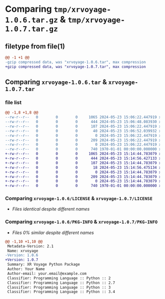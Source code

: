 # Comparing `tmp/xrvoyage-1.0.6.tar.gz` & `tmp/xrvoyage-1.0.7.tar.gz`

## filetype from file(1)

```diff
@@ -1 +1 @@
-gzip compressed data, was "xrvoyage-1.0.6.tar", max compression
+gzip compressed data, was "xrvoyage-1.0.7.tar", max compression
```

## Comparing `xrvoyage-1.0.6.tar` & `xrvoyage-1.0.7.tar`

### file list

```diff
@@ -1,8 +1,8 @@
--rw-r--r--   0        0        0     1065 2024-05-23 15:06:22.447919 xrvoyage-1.0.6/LICENSE
--rw-r--r--   0        0        0      444 2024-05-23 15:06:48.083930 xrvoyage-1.0.6/pyproject.toml
--rw-r--r--   0        0        0      107 2024-05-23 15:06:22.447919 xrvoyage-1.0.6/xrvoyage/__init__.py
--rw-r--r--   0        0        0       40 2024-05-23 15:06:52.039932 xrvoyage-1.0.6/xrvoyage/_version.py
--rw-r--r--   0        0        0        0 2024-05-23 15:06:22.447919 xrvoyage-1.0.6/xrvoyage/handlers/__init__.py
--rw-r--r--   0        0        0      209 2024-05-23 15:06:22.447919 xrvoyage-1.0.6/xrvoyage/handlers/static.py
--rw-r--r--   0        0        0        0 2024-05-23 15:06:22.447919 xrvoyage-1.0.6/xrvoyage/models/__init__.py
--rw-r--r--   0        0        0      740 1970-01-01 00:00:00.000000 xrvoyage-1.0.6/PKG-INFO
+-rw-r--r--   0        0        0     1065 2024-05-23 15:14:44.783079 xrvoyage-1.0.7/LICENSE
+-rw-r--r--   0        0        0      444 2024-05-23 15:14:56.427133 xrvoyage-1.0.7/pyproject.toml
+-rw-r--r--   0        0        0      107 2024-05-23 15:14:44.783079 xrvoyage-1.0.7/xrvoyage/__init__.py
+-rw-r--r--   0        0        0       18 2024-05-23 15:14:56.475134 xrvoyage-1.0.7/xrvoyage/_version.py
+-rw-r--r--   0        0        0        0 2024-05-23 15:14:44.783079 xrvoyage-1.0.7/xrvoyage/handlers/__init__.py
+-rw-r--r--   0        0        0      209 2024-05-23 15:14:44.783079 xrvoyage-1.0.7/xrvoyage/handlers/static.py
+-rw-r--r--   0        0        0        0 2024-05-23 15:14:44.783079 xrvoyage-1.0.7/xrvoyage/models/__init__.py
+-rw-r--r--   0        0        0      740 1970-01-01 00:00:00.000000 xrvoyage-1.0.7/PKG-INFO
```

### Comparing `xrvoyage-1.0.6/LICENSE` & `xrvoyage-1.0.7/LICENSE`

 * *Files identical despite different names*

### Comparing `xrvoyage-1.0.6/PKG-INFO` & `xrvoyage-1.0.7/PKG-INFO`

 * *Files 0% similar despite different names*

```diff
@@ -1,10 +1,10 @@
 Metadata-Version: 2.1
 Name: xrvoyage
-Version: 1.0.6
+Version: 1.0.7
 Summary: XR Voyage Python Package
 Author: Your Name
 Author-email: your.email@example.com
 Classifier: Programming Language :: Python :: 2
 Classifier: Programming Language :: Python :: 2.7
 Classifier: Programming Language :: Python :: 3
 Classifier: Programming Language :: Python :: 3.4
```

